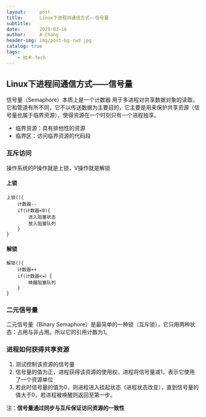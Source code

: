 ```yaml
---
layout:     post
title:      Linux下进程间通信方式——信号量
subtitle:   
date:       2020-03-16
author:     A Chang
header-img: img/post-bg-rwd.jpg
catalog: true
tags:
    - 技术-Tech
---
```


## Linux下进程间通信方式——信号量

信号量（Semaphore）本质上是一个计数器
用于多进程对共享数据对象的读取，它和管道有所不同，它不以传送数据为主要目的，它主要是用来保护共享资源（信号量也属于临界资源），使得资源在一个时刻只有一个进程独享。
- 临界资源：具有排他性的资源
- 临界区：访问临界资源的代码段

### 互斥访问 
操作系统的P操作就是上锁，V操作就是解锁

#### 上锁
```
上锁(){
    计数器--
    if(计数器<0){
        进入阻塞状态
        放入阻塞队列
    }
}
```

#### 解锁
```
解锁(){
    计数器++
    if(计数器<=）{
        唤醒阻塞队列
    }
}
```

### 二元信号量
二元信号量（Binary Semaphore）是最简单的一种锁（互斥锁），它只用两种状态：占用与非占用。所以它的引用计数为1。

### 进程如何获得共享资源
1. 测试控制该资源的信号量
2. 信号量的值为正，进程获得该资源的使用权，进程将信号量减1，表示它使用了一个资源单位
3. 若此时信号量的值为0，则进程进入挂起状态（进程状态改变），直到信号量的值大于0，若进程被唤醒则返回至第一步。

注：**信号量通过同步与互斥保证访问资源的一致性**